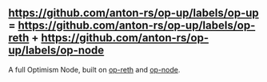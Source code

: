 ## https://github.com/anton-rs/op-up/labels/op-up = https://github.com/anton-rs/op-up/labels/op-reth + https://github.com/anton-rs/op-up/labels/op-node

A full Optimism Node, built on [op-reth](https://github.com/anton-rs/op-reth) and [op-node](https://github.com/ethereum-optimism/optimism/tree/develop/op-node).
